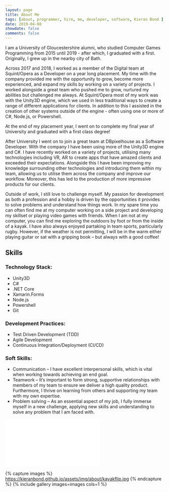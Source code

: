```yaml
---
layout: page
title: About Me
tags: [about, programmer, hire, me, developer, software, Kieran Bond ]
date: 2019-04-08
showdate: false
comments: false
---
```


I am a University of Gloucestershire alumni, who studied Computer Games Programming from 2015 until 2019 - after which, I graduated with a first. Originally, I grew up in the nearby city of Bath.

Across 2017 and 2018, I worked as a member of the Digital team at Squint/Opera as a Developer on a year long placement. My time with the company provided me with the opportunity to grow, become more experienced, and expand my skills by working on a variety of projects. I worked alongside a great team who pushed me to grow, nurtured my abilities but challenged me always. At Squint/Opera most of my work was with the Unity3D engine, which we used in less traditional ways to create a range of different applications for clients. In addition to this I assisted in the creation of other systems outside of the engine - often using one or more of C#, Node.js, or Powershell. 

At the end of my placement year, I went on to complete my final year of University and graduated with a first class degree!

After University I went on to join a great team at DBpixelhouse as a Software Developer. With the company I have been using more of the Unity3D engine and C#. I have recently worked on a variety of projects, utilising many technologies including VR, AR to create apps that have amazed clients and exceeded their expectations. Alongside this I have been improving my knowledge surrounding other technologies and introducing them within my team, allowing us to utilise them across the company and improve our workflow. Moreover, this has led to the production of more impressive products for our clients.

Outside of work, I still love to challenge myself. My passion for development as both a profession and a hobby is driven by the opportunities it provides to solve problems and understand how things work. In my spare time you can often find me at my computer working on a side project and developing my skillset or playing video games with friends. When I am not at my computer, you can find me exploring the outdoors by foot or from the inside of a kayak. I have also always enjoyed partaking in team sports, particularly rugby.
However, if the weather is not permitting, I will be in the warm either playing guitar or sat with a gripping book – but always with a good coffee! 

## Skills
### Technology Stack:
* Unity3D
* C#
* .NET Core
* Xamarin.Forms
* Node.js
* Powershell
* Git
### Development Practices:
* Test Driven Development (TDD)
* Agile Development
* Continuous Integration/Deployment (CI/CD)
### Soft Skills:
* Communication – I have excellent interpersonal skills, which is vital when working towards achieving an end goal.
* Teamwork – It’s important to form strong, supportive relationships with members of my team to ensure we deliver a high quality product. Furthermore, I thrive on learning from others and supporting my team with my own expertise. 
* Problem solving – As an essential aspect of my job, I fully immerse myself in a new challenge, applying new skills and understanding to solve any problem that I am faced with.


<!-- <div class="cv-embed">
	<iframe style="border:none;" src="/assets/documents/KieranBondCV.pdf"></iframe>
</div> -->

<div class="cv-embed">
	<iframe style="border:none;" src="/viewer/?file=/assets/documents/KieranBondCV.pdf&download=true#view=fit&zoom=page-fit">
	</iframe>
</div>


{% capture images %}
	https://kieranbond.github.io/assets/img/about/kayakflip.jpg
{% endcapture %}
{% include gallery images=images cols=1 %}
